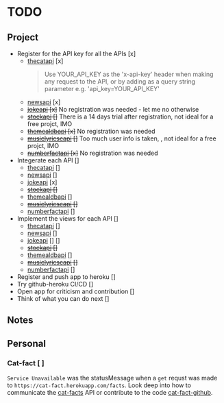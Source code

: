 # TODO

## Project

- Register for the API key for all the APIs [x]
  - [thecatapi] [x]
    > Use YOUR_API_KEY as the 'x-api-key' header when making any request to the API, or by adding as a query string parameter e.g. 'api_key=YOUR_API_KEY'
  - [newsapi] [x]
  - ~~[jokeapi] [x]~~ No registration was needed - let me no otherwise
  - ~~[stockapi] []~~ There is a 14 days trial after registration, not ideal for a free projct, IMO
  - ~~[themealdbapi] [x]~~ No registration was needed
  - ~~[musiclyricscapi] []~~ Too much user info is taken, , not ideal for a free projct, IMO
  - ~~[numberfactapi] [x]~~ No registration was needed
- Integerate each API []
  - [thecatapi] []
  - [newsapi] []
  - [jokeapi] [x]
  - ~~[stockapi] []~~
  - [themealdbapi] []
  - ~~[musiclyricscapi] []~~
  - [numberfactapi] []
- Implement the views for each API []
  - [thecatapi] []
  - [newsapi] []
  - [jokeapi] [] []
  - ~~[stockapi] []~~
  - [themealdbapi] []
  - ~~[musiclyricscapi] []~~
  - [numberfactapi] []
- Register and push app to heroku []
- Try github-heroku CI/CD []
- Open app for criticism and contribution []
- Think of what you can do next []

## Notes

## Personal

### Cat-fact [ ]

`Service Unavailable` was the statusMessage when a `get` requst was made to `https://cat-fact.herokuapp.com/facts`. Look deep into how to communicate the [cat-facts] API or contribute to the code [cat-fact-github].

#

[thecatapi]: https://thecatapi.com/
[newsapi]: https://newsapi.org/docs
[jokeapi]: https://sv443.net/jokeapi/v2/
[stockapi]: https://stocknewsapi.com/
[themealdbapi]: https://www.themealdb.com/api.php
[musiclyricscapi]: https://developer.musixmatch.com/documentation
[numberfactapi]: numbersapi.com/
[cat-facts]: https://github.com/alexwohlbruck/cat-facts/
[cat-fact-github]: https://alexwohlbruck.github.io/cat-facts/docs/
